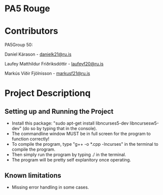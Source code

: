 # PA5 Rouge

# Contributors

PA5Group 50:

Daníel Kárason - danielk21@ru.is

Laufey Matthildur Friðriksdóttir - laufeyf20@ru.is

Markús Víðir Fjölnisson - markusf21@ru.is

# Project Descriptionq

## Setting up and Running the Project
* Install this package: "sudo apt-get install libncurses5-dev libncursesw5-dev" (do so by typing that in the console).
* The commandline window MUST be in full screen for the program to function correctly!
* To compile the program, type "g++ -o <program name> *.cpp -lncurses" in the terminal to compile the program.
* Then simply run the program by typing ./<program name> in the terminal.
* The program will be pretty self explanitory once operating.

## Known limitations
* Missing error handling in some cases.